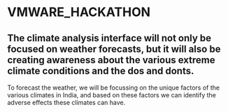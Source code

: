 # VMWARE_HACKATHON

## The climate analysis interface will not only be focused on weather forecasts, but it will also be creating awareness about the various extreme climate conditions and the dos and donts. 

To forecast the weather, we will be focussing on the unique factors of the various climates in India, and based on these factors we can identify the adverse effects these climates can have.
